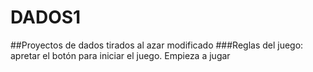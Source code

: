 # DADOS1

##Proyectos de dados tirados al azar modificado
###Reglas del juego: apretar el botón para iniciar el juego. Empieza a jugar
